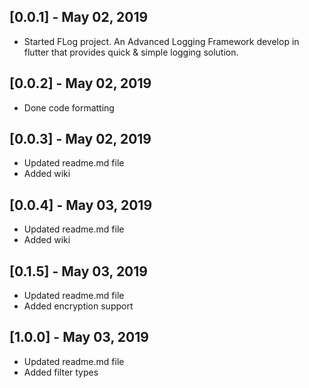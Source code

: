 ## [0.0.1] - May 02, 2019

* Started FLog project. An Advanced Logging Framework develop in flutter that provides quick & simple logging solution.

## [0.0.2] - May 02, 2019

* Done code formatting

## [0.0.3] - May 02, 2019

* Updated readme.md file
* Added wiki

## [0.0.4] - May 03, 2019

* Updated readme.md file
* Added wiki

## [0.1.5] - May 03, 2019

* Updated readme.md file
* Added encryption support


## [1.0.0] - May 03, 2019

* Updated readme.md file
* Added filter types

